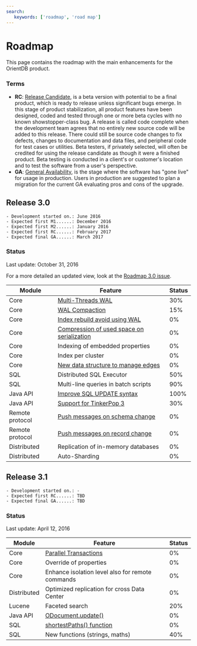 ```yaml
---
search:
   keywords: ['roadmap', 'road map']
---
```


# Roadmap

This page contains the roadmap with the main enhancements for the OrientDB product. 

### Terms
- **RC**: [Release Candidate](https://en.wikipedia.org/wiki/Software_release_life_cycle#Release_candidate), is a beta version with potential to be a final product, which is ready to release unless significant bugs emerge. In this stage of product stabilization, all product features have been designed, coded and tested through one or more beta cycles with no known showstopper-class bug. A release is called code complete when the development team agrees that no entirely new source code will be added to this release. There could still be source code changes to fix defects, changes to documentation and data files, and peripheral code for test cases or utilities. Beta testers, if privately selected, will often be credited for using the release candidate as though it were a finished product. Beta testing is conducted in a client's or customer's location and to test the software from a user's perspective.
- **GA**: [General Availability](https://en.wikipedia.org/wiki/Software_release_life_cycle#General_availability_.28GA.29), is the stage where the software has "gone live" for usage in production. Users in production are suggested to plan a migration for the current GA evaluating pros and cons of the upgrade.

## Release 3.0
```
- Development started on.: June 2016
- Expected first M1......: December 2016
- Expected first M2......: January 2016
- Expected first RC......: February 2017
- Expected final GA......: March 2017
```

### Status
Last update: October 31, 2016

For a more detailed an updated view, look at the [Roadmap 3.0 issue](https://github.com/orientechnologies/orientdb/issues/6005).

| Module | Feature | Status                     |
|--------|---------|----------------------------|
| Core | [Multi-Threads WAL](https://github.com/orientechnologies/orientdb/issues/2989) | 30% |
| Core | [WAL Compaction](https://github.com/orientechnologies/orientdb/issues/5277) | 15% |
| Core | [Index rebuild avoid using WAL](https://github.com/orientechnologies/orientdb/issues/4568)| 0% |
| Core | [Compression of used space on serialization](https://github.com/orientechnologies/orientdb/issues/3742)| 0%  |
| Core | Indexing of embedded properties | 0% |
| Core | Index per cluster | 0% |
| Core | [New data structure to manage edges](https://github.com/orientechnologies/orientdb/issues/4491)| 0% |
| SQL | Distributed SQL Executor | 50% |
| SQL | Multi-line queries in batch scripts | 90% |
| Java API | [Improve SQL UPDATE syntax](https://github.com/orientechnologies/orientdb/issues/4814)  | 100% |
| Java API | [Support for TinkerPop 3](https://github.com/orientechnologies/orientdb/issues/2441) | 30% |
| Remote protocol | [Push messages on schema change](https://github.com/orientechnologies/orientdb/issues/3496) |0% |
| Remote protocol | [Push messages on record change](https://github.com/orientechnologies/orientdb/issues/3496) |0% |
| Distributed | Replication of in-memory databases | 0% |
| Distributed | Auto-Sharding | 0% |


## Release 3.1
```
- Development started on.: -
- Expected first RC......: TBD
- Expected final GA......: TBD
```

### Status
Last update: April 12, 2016

| Module | Feature | Status                     |
|--------|---------|----------------------------|
| Core | [Parallel Transactions](https://github.com/orientechnologies/orientdb/issues/1677)| 0%|
| Core | Override of properties | 0% |
| Core | Enhance isolation level also for remote commands| 0% |
| Distributed | Optimized replication for cross Data Center | 0% |
| Lucene | Faceted search | 20% |
| Java API | [ODocument.update()](https://github.com/orientechnologies/orientdb/issues/4813)  | 0% |
| SQL | [shortestPaths() function](https://github.com/orientechnologies/orientdb/issues/4474) | 0% |
| SQL | New functions (strings, maths) | 40% |
